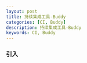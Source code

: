 ```yaml
---
layout: post
title: 持续集成工具-Buddy
categories: [CI, Buddy]
description: 持续集成工具-Buddy
keywords: CI, Buddy
---
```


### 引入
